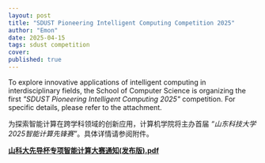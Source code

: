 ```yaml
---
layout: post
title: "SDUST Pioneering Intelligent Computing Competition 2025"
author: "Emon"
date: 2025-04-15
tags: sdust competition
cover: 
published: true
---
```


To explore innovative applications of intelligent computing in interdisciplinary fields, the School of Computer Science is organizing the first *"SDUST Pioneering Intelligent Computing 2025"* competition. For specific details, please refer to the attachment.


为探索智能计算在跨学科领域的创新应用，计算机学院将主办首届 *“山东科技大学2025智能计算先锋赛”*。具体详情请参阅附件。


<a class="text-decoration-none" href="{{ '/assets/postfiles/2025-04-15-sdust-pioneering-intelligent-computing-competition-2025.pdf' }}" target="_blank">
    <b>
        <i class="bi bi-filetype-pdf"></i> 山科大先导杯专项智能计算大赛通知(发布版).pdf
    </b>
</a>
